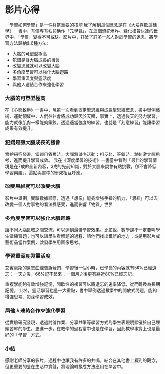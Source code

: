 # 影片心得
「學習如何學習」是一件相當重要的技能!我了解到這個概念是在《大腦喜歡這樣學》一書中，有個專有名詞稱作「元學習」。在這個資訊爆炸、變化相當快速的世界中，「學習」變得不可或缺。影片中，打破了許多一般人對於學習的迷思，將學習方法歸納出6種方法:

* 大腦的可塑型極高
* 犯錯是讓大腦成長的機會
* 改變思維就可以改變大腦
* 多角度學習可以強化大腦迴路
* 學習重深度與靈活度
* 與他人連結合作來強化學習

### 大腦的可塑型極高
在《心態致勝》一書中，我第一次看到固定型思維與成長型思維概念，書中舉例藝術、運動領域中，人們往往會將成功歸因於天賦，事實上，透過後天的努力學習，能力就像肌肉一樣能夠鍛鍊。透過適當強度的練習，也就是「刻意練習」能讓學習成果有效提升。
### 犯錯是讓大腦成長的機會
實驗研究發現，當題目答對時，大腦將減少活動；相反地，答錯時，將刺激大腦思考，進而提升學習成效。
我在《深度學習的技術》一書當中看到「最佳的學習情境是在7成的全新內容，3成的先前知識，對於大腦來說會有點挑戰，卻不會降低學習興趣」，這點與書中的研究相互呼應。
### 改變思維就可以改變大腦
影片中舉例，實驗數據顯示，透過「想像」能夠增強手指的肌力，「思維」可以去改變一個人對事物的看法與感受，進而影響「物質」世界
### 多角度學習可以強化大腦迴路
讓不同大腦區域之間交流，可以達到最佳學習效果。比如說，數學課不一定要叫學生做練習題；也可以讓學生看解題的過程，請他們找出錯誤的地方；或是用影片或藝術品當作案例，啟發學生用圖像思考。

### 學習重深度與靈活度
艾賓豪斯的遺忘曲線告訴我們，學習後一個小時，已學會的內容就有56%已經遺忘；一天之後，66%記不起來；一個月之後更有將近80%已經忘記。

重複學能夠有效增強記憶，間歇性的複習可以將遺忘的速率降低，從而轉換為長期記憶。
此外，靈活學習也是一大重點，書中舉例透過數學中的開放式問題，能夠增強思考、加深學習成效。
### 與他人連結合作來強化學習
從實驗研究發現，透過討論作業、分享共筆等學習方式的學生表現明顯優於自己埋頭苦幹的學生。更進一步，在教學的過程當中也是在學習，因此教學事實上也是最好的「學習」方式。
### 小結
感謝老師分享的影片，過程中也讓我有許多的共鳴，結合在其他書上看到的觀念，但更重要的是在生活中實踐，將理論轉換成方法應用在學習中。
